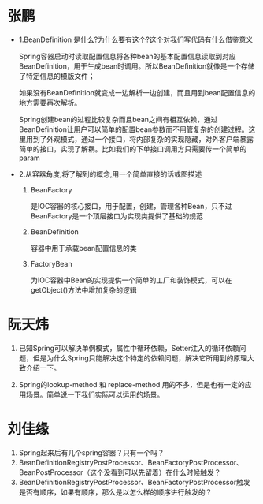 # 张鹏 
- 1.BeanDefinition 是什么?为什么要有这个?这个对我们写代码有什么借鉴意义

    Spring容器启动时读取配置信息将各种bean的基本配置信息读取到对应BeanDefinition，用于生成bean时调用。所以BeanDefinition就像是一个存储了特定信息的模版文件；
    
    如果没有BeanDefinition就变成一边解析一边创建，而且用到bean配置信息的地方需要再次解析。
    
    Spring创建bean的过程比较复杂而且bean之间有相互依赖，通过BeanDefinition让用户可以简单的配置bean参数而不用管复杂的创建过程。这里用到了外观模式，通过一个接口，将内部复杂的实现隐藏，对外客户端暴露简单的接口，实现了解耦。比如我们的下单接口调用方只需要传一个简单的param

- 2.从容器角度,将了解到的概念,用一个简单直接的话或图描述

  1. BeanFactory 
    
        是IOC容器的核心接口，用于配置，创建，管理各种Bean，只不过BeanFactory是一个顶层接口为实现类提供了基础的规范
    
  2. BeanDefinition
    
        容器中用于承载bean配置信息的类
    
  3. FactoryBean
  
        为IOC容器中Bean的实现提供一个简单的工厂和装饰模式，可以在getObject()方法中增加复杂的逻辑

# 阮天炜
1. 已知Spring可以解决单例模式，属性中循环依赖，Setter注入的循环依赖问题，但是为什么Spring只能解决这个特定的依赖问题，解决它所用到的原理大致介绍一下。

2. Spring的lookup-method 和 replace-method 用的不多，但是也有一定的应用场景。简单说一下我们实际可以运用的场景。

# 刘佳缘 
1. Spring起来后有几个spring容器？只有一个吗？
2. BeanDefinitionRegistryPostProcessor、BeanFactoryPostProcessor、BeanPostProcessor（这个没看到可以先留着）在什么时候触发？
3. BeanDefinitionRegistryPostProcessor、BeanFactoryPostProcessor触发是否有顺序，如果有顺序，那么是以怎么样的顺序进行触发的？

